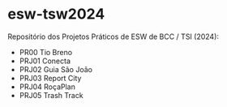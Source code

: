 # esw-tsw2024
Repositório dos Projetos Práticos de ESW de BCC / TSI (2024):

<ul>
  <li>PR00 Tio Breno</li>
  <li>PRJ01 Conecta</li>
  <li>PRJ02 Guia São João</li>
  <li>PRJ03 Report City</li>
  <li>PRJ04 RoçaPlan</li>
  <li>PRJ05 Trash Track</li>
</ul>
